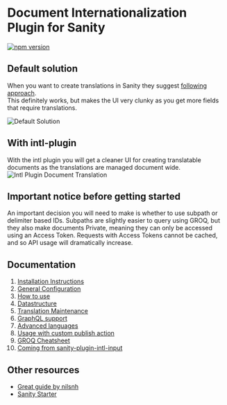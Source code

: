 # Document Internationalization Plugin for Sanity
[![npm version](https://img.shields.io/npm/v/@sanity/document-internationalization.svg?style=flat)](https://www.npmjs.com/package/@sanity/document-internationalization)

## Default solution
When you want to create translations in Sanity they suggest [following approach](https://www.sanity.io/docs/localization).  
This definitely works, but makes the UI very clunky as you get more fields that require translations.  

![Default Solution](https://raw.githubusercontent.com/sanity-io/document-internationalization/main/docs/img/default-solution.gif)  

## With intl-plugin
With the intl plugin you will get a cleaner UI for creating translatable documents as the translations are managed document wide.  
![Intl Plugin Document Translation](https://raw.githubusercontent.com/sanity-io/document-internationalization/main/docs/img/intl-plugin-document.gif)

## Important notice before getting started
An important decision you will need to make is whether to use subpath or delimiter based IDs. Subpaths are slightly easier to query using GROQ, but they also make documents Private, meaning they can only be accessed using an Access Token. Requests with Access Tokens cannot be cached, and so API usage will dramatically increase.

## Documentation
1. [Installation Instructions](docs/installation.md)
2. [General Configuration](docs/general-configuration.md)
3. [How to use](docs/usage-intl-doc.md)
4. [Datastructure](docs/datastructure-intl-doc.md)
5. [Translation Maintenance](docs/translation-maintenance.md)
6. [GraphQL support](docs/graphql-intl-doc.md)
7. [Advanced languages](docs/advanced-languages.md)
8. [Usage with custom publish action](docs/usage-with-custom-publish.md)
9. [GROQ Cheatsheet](/docs/groq-cheatsheet.md)
10. [Coming from sanity-plugin-intl-input](docs/coming-from-sanity-plugin-intl-input.md)
## Other resources
* [Great guide by nilsnh](https://nilsnh.no/2021/08/22/guide-localizing-sanity-cms-with-the-intl-input-plugin/)
* [Sanity Starter](https://www.sanity.io/create?template=sanity-io%2Fsanity-template-translation-examples)
